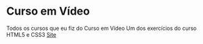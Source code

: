 # Curso em Vídeo
 Todos os cursos que eu fiz do Curso em Vídeo
 Um dos exercícios do curso HTML5 e CSS3
<a href="https://emannuelop.github.io/Curso-em-Video/Curso-de-HTML5-e-CSS3/M%C3%B3dulos/M%C3%B3dulo-02/Desafios/d010/d010/android.html">Site</a>